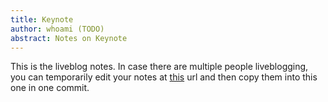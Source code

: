 ```yaml
---
title: Keynote
author: whoami (TODO)
abstract: Notes on Keynote
---
```


This is the liveblog notes.  In case there are multiple
people liveblogging, you can temporarily edit your notes
at [this](keynote/template.md) url and then copy them into this one in one
commit.
